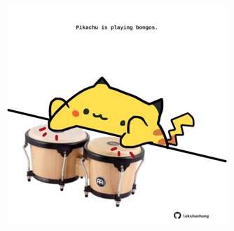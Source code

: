 <!-- built at 01/04/2024, 08:00:41 UTC -->
<p align="center">
  <img width="500" height="500" src="./ReadmeImage.svg">
</p>

